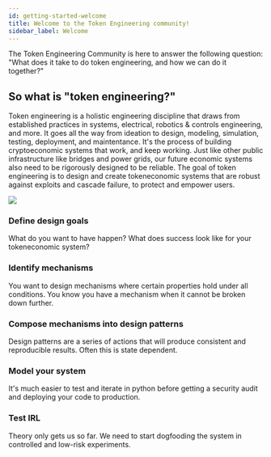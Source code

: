 ```yaml
---
id: getting-started-welcome
title: Welcome to the Token Engineering community!
sidebar_label: Welcome
---
```


The Token Engineering Community is here to answer the following question: "What does it take to do token engineering, and how we can do it together?" 

## So what is "token engineering?"

Token engineering is a holistic engineering discipline that draws from established practices in systems, electrical, robotics & controls engineering, and more. It goes all the way from ideation to design, modeling, simulation, testing, deployment, and maintentance. It's the process of building cryptoeconomic systems that work, and keep working. Just like other public infrastructure like bridges and power grids, our future economic systems also need to be rigorously designed to be reliable. The goal of token engineering is to design and create tokeneconomic systems that are robust against exploits and cascade failure, to protect and empower users.

![](img/static/Interdisciplinary_venn.jpg)

### Define design goals

What do you want to have happen? What does success look like for your tokeneconomic system?

### Identify mechanisms

You want to design mechanisms where certain properties hold under all conditions. You know you have a mechanism when it cannot be broken down further.

### Compose mechanisms into design patterns

Design patterns are a series of actions that will produce consistent and reproducible results. Often this is state dependent.

### Model your system

It's much easier to test and iterate in python before getting a security audit and deploying your code to production.

### Test IRL

Theory only gets us so far. We need to start dogfooding the system in controlled and low-risk experiments.

